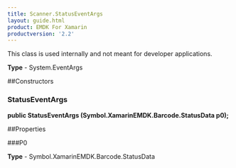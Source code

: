 ```yaml
---
title: Scanner.StatusEventArgs
layout: guide.html
product: EMDK For Xamarin
productversion: '2.2'
---
```

This class is used internally and not meant for developer applications.

**Type** - System.EventArgs

##Constructors
### StatusEventArgs 
**public StatusEventArgs (Symbol.XamarinEMDK.Barcode.StatusData p0);**

##Properties

###P0

        

**Type** - Symbol.XamarinEMDK.Barcode.StatusData







